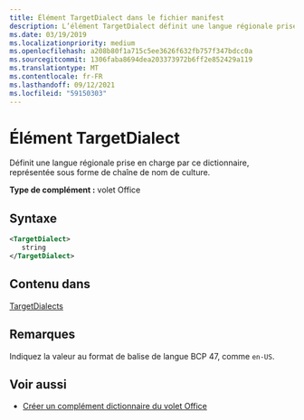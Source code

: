 ```yaml
---
title: Élément TargetDialect dans le fichier manifest
description: L’élément TargetDialect définit une langue régionale prise en charge par ce dictionnaire, représentée par une chaîne de nom de culture.
ms.date: 03/19/2019
ms.localizationpriority: medium
ms.openlocfilehash: a208b80f1a715c5ee3626f632fb757f347bdcc0a
ms.sourcegitcommit: 1306faba8694dea203373972b6ff2e852429a119
ms.translationtype: MT
ms.contentlocale: fr-FR
ms.lasthandoff: 09/12/2021
ms.locfileid: "59150303"
---
```

# <a name="targetdialect-element"></a>Élément TargetDialect

Définit une langue régionale prise en charge par ce dictionnaire, représentée sous forme de chaîne de nom de culture.

**Type de complément :** volet Office

## <a name="syntax"></a>Syntaxe

```XML
<TargetDialect>
   string 
</TargetDialect>
```

## <a name="contained-in"></a>Contenu dans

[TargetDialects](targetdialects.md)

## <a name="remarks"></a>Remarques

Indiquez la valeur au format de balise de langue BCP 47, comme `en-US`.

## <a name="see-also"></a>Voir aussi

- [Créer un complément dictionnaire du volet Office](../../word/dictionary-task-pane-add-ins.md)
